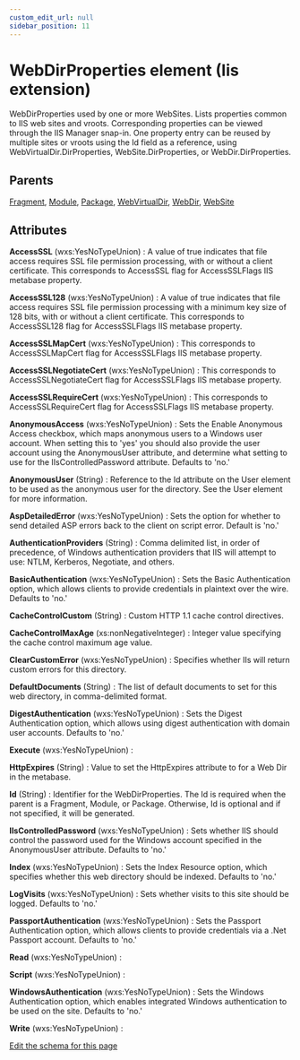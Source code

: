 ```yaml
---
custom_edit_url: null
sidebar_position: 11
---
```

# WebDirProperties element (Iis extension)
WebDirProperties used by one or more WebSites. Lists properties common to IIS web sites and vroots. Corresponding properties can be viewed through the IIS Manager snap-in. One property entry can be reused by multiple sites or vroots using the Id field as a reference, using WebVirtualDir.DirProperties, WebSite.DirProperties, or WebDir.DirProperties.

## Parents
[Fragment](../wxs/fragment.md), [Module](../wxs/module.md), [Package](../wxs/package.md), [WebVirtualDir](webvirtualdir.md), [WebDir](webdir.md), [WebSite](website.md)

## Attributes
**AccessSSL** (wxs:YesNoTypeUnion)
  : A value of true indicates that file access requires SSL file permission processing, with or without a client certificate. This corresponds to AccessSSL flag for AccessSSLFlags IIS metabase property.

**AccessSSL128** (wxs:YesNoTypeUnion)
  : A value of true indicates that file access requires SSL file permission processing with a minimum key size of 128 bits, with or without a client certificate. This corresponds to AccessSSL128 flag for AccessSSLFlags IIS metabase property.

**AccessSSLMapCert** (wxs:YesNoTypeUnion)
  : This corresponds to AccessSSLMapCert flag for AccessSSLFlags IIS metabase property.

**AccessSSLNegotiateCert** (wxs:YesNoTypeUnion)
  : This corresponds to AccessSSLNegotiateCert flag for AccessSSLFlags IIS metabase property.

**AccessSSLRequireCert** (wxs:YesNoTypeUnion)
  : This corresponds to AccessSSLRequireCert flag for AccessSSLFlags IIS metabase property.

**AnonymousAccess** (wxs:YesNoTypeUnion)
  : Sets the Enable Anonymous Access checkbox, which maps anonymous users to a Windows user account. When setting this to 'yes' you should also provide the user account using the AnonymousUser attribute, and determine what setting to use for the IIsControlledPassword attribute. Defaults to 'no.'

**AnonymousUser** (String)
  : Reference to the Id attribute on the User element to be used as the anonymous user for the directory. See the User element for more information.

**AspDetailedError** (wxs:YesNoTypeUnion)
  : Sets the option for whether to send detailed ASP errors back to the client on script error. Default is 'no.'

**AuthenticationProviders** (String)
  : Comma delimited list, in order of precedence, of Windows authentication providers that IIS will attempt to use: NTLM, Kerberos, Negotiate, and others.

**BasicAuthentication** (wxs:YesNoTypeUnion)
  : Sets the Basic Authentication option, which allows clients to provide credentials in plaintext over the wire. Defaults to 'no.'

**CacheControlCustom** (String)
  : Custom HTTP 1.1 cache control directives.

**CacheControlMaxAge** (xs:nonNegativeInteger)
  : Integer value specifying the cache control maximum age value.

**ClearCustomError** (wxs:YesNoTypeUnion)
  : Specifies whether IIs will return custom errors for this directory.

**DefaultDocuments** (String)
  : The list of default documents to set for this web directory, in comma-delimited format.

**DigestAuthentication** (wxs:YesNoTypeUnion)
  : Sets the Digest Authentication option, which allows using digest authentication with domain user accounts. Defaults to 'no.'

**Execute** (wxs:YesNoTypeUnion)
  : 

**HttpExpires** (String)
  : Value to set the HttpExpires attribute to for a Web Dir in the metabase.

**Id** (String)
  : Identifier for the WebDirProperties. The Id is required when the parent is a Fragment, Module, or Package. Otherwise, Id is optional and if not specified, it will be generated.

**IIsControlledPassword** (wxs:YesNoTypeUnion)
  : Sets whether IIS should control the password used for the Windows account specified in the AnonymousUser attribute. Defaults to 'no.'

**Index** (wxs:YesNoTypeUnion)
  : Sets the Index Resource option, which specifies whether this web directory should be indexed. Defaults to 'no.'

**LogVisits** (wxs:YesNoTypeUnion)
  : Sets whether visits to this site should be logged. Defaults to 'no.'

**PassportAuthentication** (wxs:YesNoTypeUnion)
  : Sets the Passport Authentication option, which allows clients to provide credentials via a .Net Passport account. Defaults to 'no.'

**Read** (wxs:YesNoTypeUnion)
  : 

**Script** (wxs:YesNoTypeUnion)
  : 

**WindowsAuthentication** (wxs:YesNoTypeUnion)
  : Sets the Windows Authentication option, which enables integrated Windows authentication to be used on the site. Defaults to 'no.'

**Write** (wxs:YesNoTypeUnion)
  : 


[Edit the schema for this page](https://github.com/wixtoolset/web/blob/master/src/xsd4/iis.xsd)